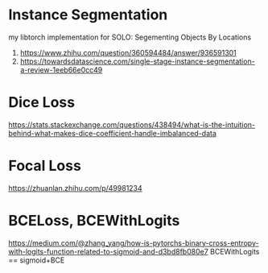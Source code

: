 
# Instance Segmentation
my libtorch implementation for SOLO: Segementing Objects By Locations
1. https://www.zhihu.com/question/360594484/answer/936591301
2. https://towardsdatascience.com/single-stage-instance-segmentation-a-review-1eeb66e0cc49

# Dice Loss
https://stats.stackexchange.com/questions/438494/what-is-the-intuition-behind-what-makes-dice-coefficient-handle-imbalanced-data
# Focal Loss
https://zhuanlan.zhihu.com/p/49981234
# BCELoss, BCEWithLogits
https://medium.com/@zhang_yang/how-is-pytorchs-binary-cross-entropy-with-logits-function-related-to-sigmoid-and-d3bd8fb080e7
BCEWithLogits == sigmoid+BCE


